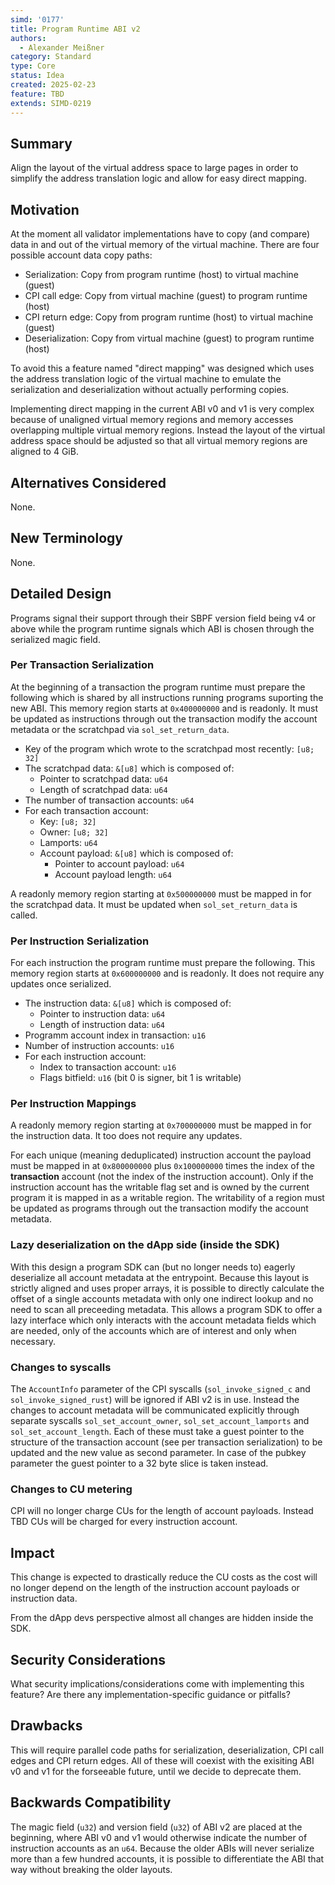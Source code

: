 ```yaml
---
simd: '0177'
title: Program Runtime ABI v2
authors:
  - Alexander Meißner
category: Standard
type: Core
status: Idea
created: 2025-02-23
feature: TBD
extends: SIMD-0219
---
```


## Summary

Align the layout of the virtual address space to large pages in order to
simplify the address translation logic and allow for easy direct mapping.

## Motivation

At the moment all validator implementations have to copy (and compare) data in
and out of the virtual memory of the virtual machine. There are four possible
account data copy paths:

- Serialization: Copy from program runtime (host) to virtual machine (guest)
- CPI call edge: Copy from virtual machine (guest) to program runtime (host)
- CPI return edge: Copy from program runtime (host) to virtual machine (guest)
- Deserialization: Copy from virtual machine (guest) to program runtime (host)

To avoid this a feature named "direct mapping" was designed which uses the
address translation logic of the virtual machine to emulate the serialization
and deserialization without actually performing copies.

Implementing direct mapping in the current ABI v0 and v1 is very complex
because of unaligned virtual memory regions and memory accesses overlapping
multiple virtual memory regions. Instead the layout of the virtual address
space should be adjusted so that all virtual memory regions are aligned to
4 GiB.

## Alternatives Considered

None.

## New Terminology

None.

## Detailed Design

Programs signal their support through their SBPF version field being v4 or
above while the program runtime signals which ABI is chosen through the
serialized magic field.

### Per Transaction Serialization

At the beginning of a transaction the program runtime must prepare the
following which is shared by all instructions running programs suporting the
new ABI. This memory region starts at `0x400000000` and is readonly. It must be
updated as instructions through out the transaction modify the account metadata
or the scratchpad via `sol_set_return_data`.

- Key of the program which wrote to the scratchpad most recently: `[u8; 32]`
- The scratchpad data: `&[u8]` which is composed of:
  - Pointer to scratchpad data: `u64`
  - Length of scratchpad data: `u64`
- The number of transaction accounts: `u64`
- For each transaction account:
  - Key: `[u8; 32]`
  - Owner: `[u8; 32]`
  - Lamports: `u64`
  - Account payload: `&[u8]` which is composed of:
    - Pointer to account payload: `u64`
    - Account payload length: `u64`

A readonly memory region starting at `0x500000000` must be mapped in for the
scratchpad data. It must be updated when `sol_set_return_data` is called.

### Per Instruction Serialization

For each instruction the program runtime must prepare the following.
This memory region starts at `0x600000000` and is readonly. It does not require
any updates once serialized.

- The instruction data: `&[u8]` which is composed of:
  - Pointer to instruction data: `u64`
  - Length of instruction data: `u64`
- Programm account index in transaction: `u16`
- Number of instruction accounts: `u16`
- For each instruction account:
  - Index to transaction account: `u16`
  - Flags bitfield: `u16` (bit 0 is signer, bit 1 is writable)

### Per Instruction Mappings

A readonly memory region starting at `0x700000000` must be mapped
in for the instruction data. It too does not require any updates.

For each unique (meaning deduplicated) instruction account the payload must
be mapped in at `0x800000000` plus `0x100000000` times the index of the
**transaction** account (not the index of the instruction account). Only if the
instruction account has the writable flag set and is owned by the current
program it is mapped in as a writable region. The writability of a region must
be updated as programs through out the transaction modify the account metadata.

### Lazy deserialization on the dApp side (inside the SDK)

With this design a program SDK can (but no longer needs to) eagerly deserialize
all account metadata at the entrypoint. Because this layout is strictly aligned
and uses proper arrays, it is possible to directly calculate the offset of a
single accounts metadata with only one indirect lookup and no need to scan all
preceeding metadata. This allows a program SDK to offer a lazy interface which
only interacts with the account metadata fields which are needed, only of the
accounts which are of interest and only when necessary.

### Changes to syscalls

The `AccountInfo` parameter of the CPI syscalls (`sol_invoke_signed_c` and
`sol_invoke_signed_rust`) will be ignored if ABI v2 is in use. Instead the
changes to account metadata will be communicated explicitly through separate
syscalls `sol_set_account_owner`, `sol_set_account_lamports` and
`sol_set_account_length`. Each of these must take a guest pointer to the
structure of the transaction account (see per transaction serialization) to be
updated and the new value as second parameter. In case of the pubkey parameter
the guest pointer to a 32 byte slice is taken instead.

### Changes to CU metering

CPI will no longer charge CUs for the length of account payloads. Instead TBD
CUs will be charged for every instruction account.

## Impact

This change is expected to drastically reduce the CU costs as the cost will no
longer depend on the length of the instruction account payloads or instruction
data.

From the dApp devs perspective almost all changes are hidden inside the SDK.

## Security Considerations

What security implications/considerations come with implementing this feature?
Are there any implementation-specific guidance or pitfalls?

## Drawbacks

This will require parallel code paths for serialization, deserialization, CPI
call edges and CPI return edges. All of these will coexist with the exisiting
ABI v0 and v1 for the forseeable future, until we decide to deprecate them.

## Backwards Compatibility

The magic field (`u32`) and version field (`u32`) of ABI v2 are placed at the
beginning, where ABI v0 and v1 would otherwise indicate the number of
instruction accounts as an `u64`. Because the older ABIs will never serialize
more than a few hundred accounts, it is possible to differentiate the ABI
that way without breaking the older layouts.
